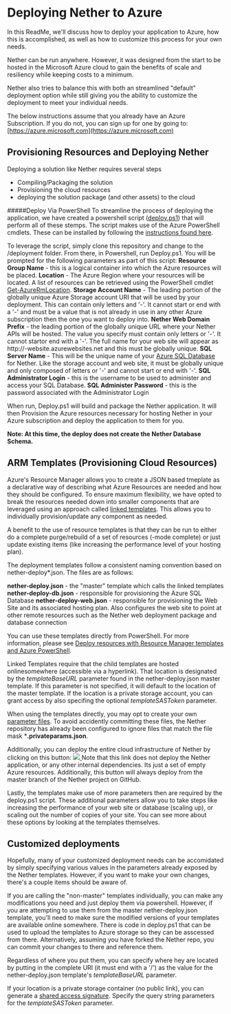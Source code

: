 # Deploying Nether to Azure
In this ReadMe, we'll discuss how to deploy your application to Azure, how this is accomplished, as well as how to customize this process for your own needs.

Nether can be run anywhere. However, it was designed from the start to be hosted in the Microsoft Azure cloud to gain the benefits of scale and resiliency while keeping costs to a minimum.

Nether also tries to balance this with both an streamlined "default" deployment option while still giving you the ability to customize the deployment to meet your individual needs.

The below instructions assume that you already have an Azure Subscription. If you do not, you can sign up for one by going to: [https://azure.microsoft.com](https://azure.microsoft.com)

## Provisioning Resources and Deploying Nether
Deploying a solution like Nether requires several steps
- Compiling/Packaging the solution
- Provisioning the cloud resources
- deploying the solution package (and other assets) to the cloud

#####Deploy Via PowerShell
To streamline the process of deploying the application, we have created a powershell script ([deploy.ps1](deploy.ps1)) that will perform all of these stemps. The script makes use of the Azure PowerShell cmdlets. These can be installed by following the [instructions found here](https://docs.microsoft.com/en-us/powershell/azureps-cmdlets-docs/#step-1-install-azure-powershell).

To leverage the script, simply clone this repository and change to the /deployment folder. From there, in Powershell, run Deploy.ps1. You will be prompted for the following parameters as part of this script:
**Resource Group Name** - this is a logical container into which the Azure resources will be placed.
**Location** - The Azure Region where your resources will be located. A list of resources can be retrieved using the PowerShell cmdlet [Get-AzureRmLocation](https://msdn.microsoft.com/en-us/library/mt619449.aspx).
**Storage Account Name** - The leading portion of the globally unique Azure Storage account URI that will be used by your deployment. This can contain only letters and '-'. It cannot start or end with a '-' and must be a value that is not already in use in any other Azure subscription then the one you want to deploy into.
**Nether Web Domain Prefix** - the leading portion of the globally unique URL where your Nether APIs will be hosted. The value you specify must contain only letters or '-'. It cannot startor end with a '-'. The full name for your web site will appear as http://<yourvalue>-website.azurewebsites.net and this must be globally unique.
**SQL Server Name** - This will be the unique name of your [Azure SQL Database](https://azure.microsoft.com/en-us/services/sql-database/?b=16.50) for Nether. Like the storage account and web site, it must be globally unique and only composed of letters or '-' and cannot start or end with '-'.
**SQL Administrator Login** - this is the username to be used to administer and access your SQL Database.
**SQL Administer Password** - this is the password associated with the Administrator Login

When run, Deploy.ps1 will build and package the Nether application. It will then Provision the Azure resources necessary for hosting Nether in your Azure subscription and deploy the application to them for you.

**Note: At this time, the deploy does not create the Nether Database Schema.**

## ARM Templates (Provisioning Cloud Resources)

Azure's Resource Manager allows you to create a JSON based tmeplate as a declarative way of describing what Azure Resources are needed and how they should be configured. To ensure maximum flexibility, we have opted to break the resources needed down into smaller components that are leveraged using an approach called [linked templates](https://docs.microsoft.com/en-us/azure/azure-resource-manager/resource-group-linked-templates). This allows you to individually provision/update any component as needed.

A benefit to the use of resource templates is that they can be run to either do a complete purge/rebuild of a set of resources (-mode complete) or just update existing items (like increasing the performance level of your hosting plan).

The deployment templates follow a consistent naming convention based on nether-deploy*.json. The files are as follows:

**nether-deploy.json** - the "master" template which calls the linked templates
**nether-deploy-db.json** - responsible for provisioning the Azure SQL Database
**nether-deploy-web.json** - responsible for provisioning the Web Site and its associated hosting plan. Also configures the web site to point at other remote resources such as the Nether web deployment package and database connection

You can use these templates directly from PowerShell. For more information, please see [Deploy resources with Resource Manager templates and Azure PowerShell](https://docs.microsoft.com/en-us/azure/azure-resource-manager/resource-group-template-deploy).

Linked Templates require that the child templates are hosted onlinesomewhere (accessible via a hyperlink). That location is designated by the *templateBaseURL* parameter found in the nether-deploy.json master template. If this parameter is not specified, it will default to the location of the master template. If the location is a private storage account, you can grant access by also specifing the optional *templateSASToken* parameter.

When using the templates directly, you may opt to create your own [parameter files](https://docs.microsoft.com/en-us/azure/azure-resource-manager/resource-group-template-deploy#parameters). To avoid accidently committing these files, the Nether repository has already been configured to ignore files that match the file mask ***.privateparams.json**.

Additionally, you can deploy the entire cloud infrastructure of Nether by clicking on this button:
<a href="https://portal.azure.com/#create/Microsoft.Template/uri/https%3A%2F%2Fraw.githubusercontent.com%2FMicrosoftDX%2Fnether%2Fmaster%2Fdeployment%2Fnether-deploy.json" target="_blank">
    <img src="http://azuredeploy.net/deploybutton.png"/>
</a>
Note that this link does not deploy the Nether application, or any other internal dependencies. Its just a set of empty Azure resources. Additionally, this button will always deploy from the master branch of the Nether project on GitHub.

Lastly, the templates make use of more parameters then are required by the deploy.ps1 script. These additional parameters allow you to take steps like increasing the performance of your web site or database (scaling up), or scaling out the number of copies of your site. You can see more about these options by looking at the templates themselves.

## Customized deployments
Hopefully, many of your customized deployment needs can be accomidated by simply specifying various values in the parameters already exposed by the Nether templates. However, if you want to make your own changes, there's a couple items should be aware of.

If you are calling the "non-master" templates individually, you can make any modifications you need and just deploy them via powershell. However, if you are attempting to use them from the master nether-deploy.json template, you'll need to make sure the modified versions of your templates are available online somewhere. There is code in deploy.ps1 that can be used to upload the templates to Azure storage so they can be asscessed from there. Alternatively, assuming you have forked the Nether repo, you can commit your changes to there and reference them.

Regardless of where you put them, you can specify where hey are located by putting in the complete URI (it must end with a '/') as the value for the nether-deploy.json template's *templateBaseURL* parameter.

If your location is a private storage container (no public link), you can generate a [shared access signature](https://docs.microsoft.com/en-us/azure/storage/storage-dotnet-shared-access-signature-part-1). Specify the query string parameters for the *templateSASToken* parameter.